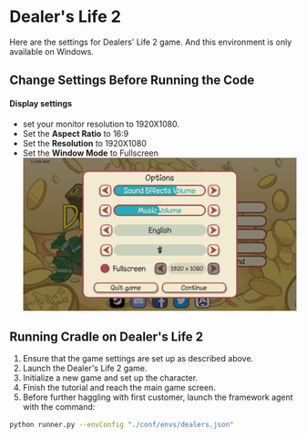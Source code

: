 # Dealer's Life 2 

Here are the settings for Dealers' Life 2 game. And this environment is only available on Windows.

## Change Settings Before Running the Code
#### Display settings
- set your monitor resolution to 1920X1080.  
- Set the **Aspect Ratio** to 16:9
- Set the **Resolution** to 1920X1080
- Set the **Window Mode** to Fullscreen
![resolution](../envs_images/dealers/resolution.png)

## Running Cradle on Dealer's Life 2
1. Ensure that the game settings are set up as described above.
2. Launch the Dealer's Life 2 game.
3. Initialize a new game and set up the character.
4. Finish the tutorial and reach the main game screen.
5. Before further haggling with first customer, launch the framework agent with the command:
```bash
python runner.py --envConfig "./conf/envs/dealers.json"
```